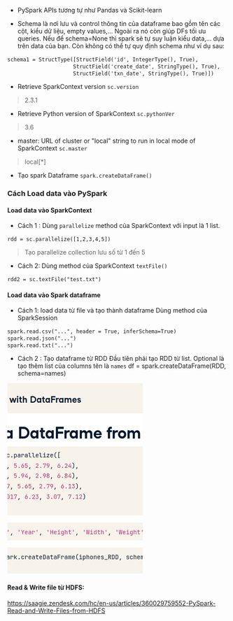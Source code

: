 
* PySpark APIs tương tự như Pandas và Scikit-learn

* Schema là nơi lưu và control thông tin của dataframe bao gồm tên các cột, kiểu dữ liệu, empty values,... Ngoài ra nó còn giúp DFs tối ưu queries. Nếu để schema=None thì spark sẽ tự suy luận kiểu data,... dựa trên data của bạn. Còn không có thể tự quy định schema như ví dụ sau:
```
schema1 = StructType([StructField('id', IntegerType(), True),
                     StructField('create_date', StringType(), True),
                     StructField('txn_date', StringType(), True)])
```

* Retrieve SparkContext version
``sc.version``
> 2.3.1

* Retrieve Python version of SparkContext 
``sc.pythonVer``
> 3.6

* master: URL of cluster or "local" string to run in local mode of SparkContext
``sc.master``
> local[*]

* Tạo spark Dataframe
``spark.createDataFrame()``

### Cách Load data vào PySpark
#### Load data vào SparkContext
* Cách 1 : 
Dùng  ``parallelize`` method của SparkContext với input là 1 list.
```
rdd = sc.parallelize([1,2,3,4,5])
```
> Tạo parallelize collection lưu số từ 1 đến 5

* Cách 2:
Dùng method của SparkContext ``textFile()``
```
rdd2 = sc.textFile("test.txt")
```

#### Load data vào Spark dataframe
* Cách 1: load data từ file và tạo thành dataframe
Dùng method của SparkSession 
```
spark.read.csv("...", header = True, inferSchema=True)
spark.read.json("...")
spark.read.txt("...")
```
* Cách 2 : Tạo dataframe từ RDD
Đầu tiên phải tạo RDD từ list. Optional là tạo thêm list của columns tên là ``names``
df = spark.createDataFrame(RDD, schema=names)

![](img/rdd-df.png)


#### Read & Write file từ HDFS:
https://saagie.zendesk.com/hc/en-us/articles/360029759552-PySpark-Read-and-Write-Files-from-HDFS

